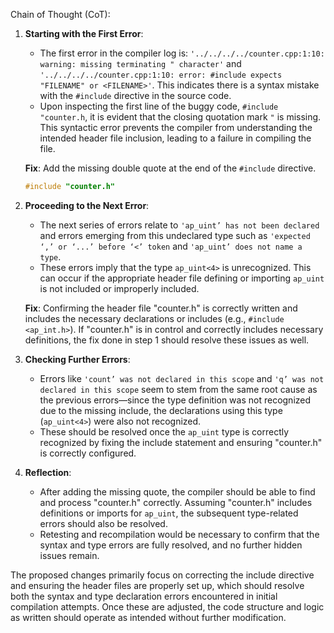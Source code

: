 Chain of Thought (CoT):

1. **Starting with the First Error**:
   - The first error in the compiler log is: `'../../../../counter.cpp:1:10: warning: missing terminating " character'` and `'../../../../counter.cpp:1:10: error: #include expects "FILENAME" or <FILENAME>'`. This indicates there is a syntax mistake with the `#include` directive in the source code.
   - Upon inspecting the first line of the buggy code, `#include "counter.h`, it is evident that the closing quotation mark `"` is missing. This syntactic error prevents the compiler from understanding the intended header file inclusion, leading to a failure in compiling the file.

   **Fix**: Add the missing double quote at the end of the `#include` directive.
   ```cpp
   #include "counter.h"
   ```

2. **Proceeding to the Next Error**:
   - The next series of errors relate to `'ap_uint’ has not been declared` and errors emerging from this undeclared type such as `'expected ‘,’ or ‘...’ before ‘<’ token` and `'ap_uint’ does not name a type`.
   - These errors imply that the type `ap_uint<4>` is unrecognized. This can occur if the appropriate header file defining or importing `ap_uint` is not included or improperly included.

   **Fix**: Confirming the header file "counter.h" is correctly written and includes the necessary declarations or includes (e.g., `#include <ap_int.h>`). If "counter.h" is in control and correctly includes necessary definitions, the fix done in step 1 should resolve these issues as well.

3. **Checking Further Errors**:
   - Errors like `'count’ was not declared in this scope` and `'q’ was not declared in this scope` seem to stem from the same root cause as the previous errors—since the type definition was not recognized due to the missing include, the declarations using this type (`ap_uint<4>`) were also not recognized.
   - These should be resolved once the `ap_uint` type is correctly recognized by fixing the include statement and ensuring "counter.h" is correctly configured.

4. **Reflection**:
   - After adding the missing quote, the compiler should be able to find and process "counter.h" correctly. Assuming "counter.h" includes definitions or imports for `ap_uint`, the subsequent type-related errors should also be resolved.
   - Retesting and recompilation would be necessary to confirm that the syntax and type errors are fully resolved, and no further hidden issues remain.

The proposed changes primarily focus on correcting the include directive and ensuring the header files are properly set up, which should resolve both the syntax and type declaration errors encountered in initial compilation attempts. Once these are adjusted, the code structure and logic as written should operate as intended without further modification.